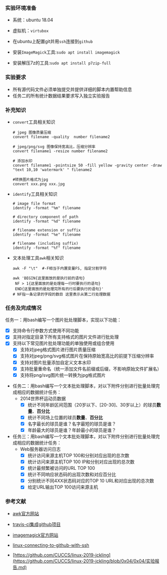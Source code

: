 ### 实验环境准备

+ 系统：ubuntu 18.04
+ 虚拟机：`virtubox`
+ 在ubuntu上配置git并用`ssh`连接到`github`

+ 安装`ImageMagick`工具:`sudo apt install imagemagick` 
+ 安装解压7z的工具:`sudo apt install p7zip-full`

### 实验要求

- 所有源代码文件必须单独提交并提供详细的脚本内置帮助信息
- 任务二的所有统计数据结果要求写入独立实验报告

### 补充知识

+ `convert`工具相关知识

  ```shell
  # jpeg 图像质量压缩
  convert filename -quality  number filename2
  
  # jpeg/png/svg 图像保持宽高比，压缩分辨率
  convert filename1 -resize number filename2
  
  # 添加水印
  convert filename1 -pointsize 50 -fill yellow -gravity center -draw "text 10,10 'watermark' " filename2
  
  #转换图片格式为jpg
  convert xxx.png xxx.jpg
  ```

+ `identify`工具相关知识

  ```shell
  # image file format 
  identify -format "%m" filename
  
  # directory component of path
  identify -format "%d" filename
  
  # filename extension or suffix
  identify -format "%e" filename
  
  # filename (including suffix)
  identify -format "%f" filename
  ```

+ 文本处理工具`awk`相关知识

  ```shell
  awk -F "\t"  #-F相当于内置变量FS, 指定分割字符
  
  awk 'BEGIN{这里面放的是执行前的语句} 
   NF > 1{这里面放的是处理每一行时要执行的语句} 
   END{这里面放的是处理完所有的行后要执行的语句}'
  # NF指一条记录的字段的数目 这里表示从第二行处理数据
  ```

### 任务及完成情况

任务一：用bash编写一个图片批处理脚本，实现以下功能：

- [x] 支持命令行参数方式使用不同功能
- [x] 支持对指定目录下所有支持格式的图片文件进行批处理
- [x] 支持以下常见图片批处理功能的单独使用或组合使用
  - [x] 支持对jpeg格式图片进行图片质量压缩
  - [x] 支持对jpeg/png/svg格式图片在保持原始宽高比的前提下压缩分辨率
  - [x] 支持对图片批量添加自定义文本水印
  - [x] 支持批量重命名（统一添加文件名前缀或后缀，不影响原始文件扩展名）
  - [x] 支持将png/svg图片统一转换为jpg格式图片

- 任务二：用bash编写一个文本批处理脚本，对以下附件分别进行批量处理完成相应的数据统计任务：
  - 2014世界杯运动员数据
    - [x] 统计不同年龄区间范围（20岁以下、[20-30]、30岁以上）的球员**数量**、**百分比**
    - [x] 统计不同场上位置的球员**数量**、**百分比**
    - [x] 名字最长的球员是谁？名字最短的球员是谁？
    - [x] 年龄最大的球员是谁？年龄最小的球员是谁？

- 任务三：用bash编写一个文本批处理脚本，对以下附件分别进行批量处理完成相应的数据统计任务：
  - Web服务器访问日志
    - [x] 统计访问来源主机TOP 100和分别对应出现的总次数
    - [x] 统计访问来源主机TOP 100 IP和分别对应出现的总次数
    - [x] 统计最频繁被访问的URL TOP 100
    - [x] 统计不同响应状态码的出现次数和对应百分比
    - [x] 分别统计不同4XX状态码对应的TOP 10 URL和对应出现的总次数
    - [x] 给定URL输出TOP 100访问来源主机

### 参考文献

+ [awk官方网站](https://www.runoob.com/linux/linux-comm-awk.html )
+ [travis-ci集成github项目]( https://www.cnblogs.com/morang/p/7228488.html )
+  [imagemagick官方网站](http://www.imagemagick.org/script/command-line-tools.php )

+  [linux-connecting-to-github-with-ssh]( https://help.github.com/en/github/authenticating-to-github/connecting-to-github-with-ssh  )

+  [https://github.com/CUCCS/linux-2019-jckling](https://github.com/CUCCS/linux-2019-jckling/blob/0x04/0x04/实验报告.md) 